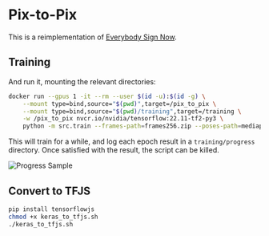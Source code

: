 # Pix-to-Pix

This is a reimplementation of [Everybody Sign Now](https://github.com/sign-language-processing/everybody-sign-now).

## Training

And run it, mounting the relevant directories:

```bash
docker run --gpus 1 -it --rm --user $(id -u):$(id -g) \
	--mount type=bind,source="$(pwd)",target=/pix_to_pix \
	--mount type=bind,source="$(pwd)/training",target=/training \
	-w /pix_to_pix nvcr.io/nvidia/tensorflow:22.11-tf2-py3 \
	python -m src.train --frames-path=frames256.zip --poses-path=mediapipe256.zip
```

This will train for a while, and log each epoch result in a `training/progress` directory. Once satisfied with the
result, the script can be killed.

![Progress Sample](figures/progress_sample.png)

## Convert to TFJS

```.bash
pip install tensorflowjs
chmod +x keras_to_tfjs.sh
./keras_to_tfjs.sh
```
